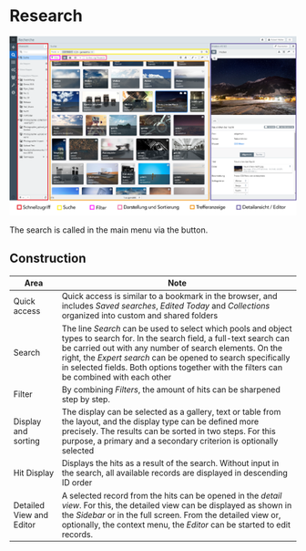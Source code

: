 # Research

![Constitution](search_structure.png)

The search is called in the main menu via the <i class = "fa fa-search" aria-hidden = "true"> </i> button.

## Construction

| Area | Note |
| - | - |
| Quick access | Quick access is similar to a bookmark in the browser, and includes *Saved searches*, *Edited Today* and *Collections* organized into custom and shared folders
|Search | The line  *Search* can be used to select which pools and object types to search for. In the search field, a full-text search can be carried out with any number of search elements. On the right, the *Expert search* can be opened to search specifically in selected fields. Both options together with the filters can be combined with each other |
| Filter | By combining *Filters*, the amount of hits can be sharpened step by step. |
| Display and sorting | The display can be selected as a gallery, text or table from the layout, and the display type can be defined more precisely. The results can be sorted in two steps. For this purpose, a primary and a secondary criterion is optionally selected
| Hit Display | Displays the hits as a result of the search. Without input in the search, all available records are displayed in descending ID order
| Detailed View and Editor|  A selected record from the hits can be opened in the *detail view*. For this, the detailed view can be displayed as shown in the *Sidebar* or in the full screen. From the detailed view or, optionally, the context menu, the *Editor* can be started to edit records. |